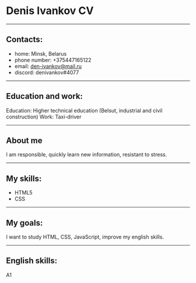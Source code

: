 # Denis Ivankov CV

***
## Contacts:
* home: Minsk, Belarus
* phone number: +375447165122
* email: den-ivankov@mail.ru
* discord: denivankov#4077

***
## Education and work:
Education: Higher technical education (Belsut, industrial and civil construction)
Work: Taxi-driver

***
## About me
I am responsible, quickly learn new information, resistant to stress.
***
## My skills:
* HTML5
* CSS

*** 
## My goals:
I want to study HTML, CSS, JavaScript, improve my english skills.

***
## English skills:
A1
